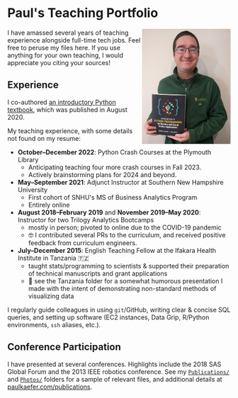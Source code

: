 # Paul's Teaching Portfolio
<img src="https://raw.githubusercontent.com/paulkaefer/Teaching_Portfolio/main/Photos/Paul_with_Python_textbook.jpg" align="right" alt="Photo of me with the textbook I co-authored." title="Photo of me with the textbook I co-authored." width="200">
I have amassed several years of teaching experience alongside full-time tech jobs. Feel free to peruse my files here. If you use anything for your own teaching, I would appreciate you citing your sources!
<!--<p align="right">I co-authored an introductory Python textbook!</p>-->

## Experience
I co-authored [an introductory Python textbook](https://us.sagepub.com/en-us/nam/introduction-to-python-programming-for-business-and-social-science-applications/book268933), which was published in August 2020.

My teaching experience, with some details not found on my resume:
* **October–December 2022**: Python Crash Courses at the Plymouth Library
  * Anticipating teaching four more crash courses in Fall 2023.
  * Actively brainstorming plans for 2024 and beyond.
* **May–September 2021**: Adjunct Instructor at Southern New Hampshire University
  * First cohort of SNHU's MS of Business Analytics Program
  * Entirely online
* **August 2018–February 2019** and **November 2019–May 2020**: Instructor for two Trilogy Analytics Bootcamps
  * mostly in person; pivoted to online due to the COVID-19 pandemic
  * 🤓 I contributed several PRs to the curriculum, and received positive feedback from curriculum engineers.
* **July–December 2015**: English Teaching Fellow at the Ifakara Health Institute in Tanzania 🇹🇿
  * taught stats/programming to scientists & supported their preparation of technical manuscripts and grant applications
  * 🚙 see the Tanzania folder for a somewhat humorous presentation I made with the intent of demonstrating non-standard methods of visualizing data

I regularly guide colleagues in using `git`/GitHub, writing clear & concise SQL queries, and setting up software (EC2 instances, Data Grip, R/Python environments, `ssh` aliases, etc.).

## Conference Participation
I have presented at several conferences. Highlights include the 2018 SAS Global Forum and the 2013 IEEE robotics conference. See my [`Publications/`](https://github.com/paulkaefer/Teaching_Portfolio/tree/main/Publications) and [`Photos/`](https://github.com/paulkaefer/Teaching_Portfolio/tree/main/Photos) folders for a sample of relevant files, and additional details at [paulkaefer.com/publications](https://paulkaefer.com/publications/).

<!-- future idea: ## Philosophy -- mention sharing resources, collaboration, culture of learning, inclusion/DEI, meeting people where they are at, encouraging being curious -->

